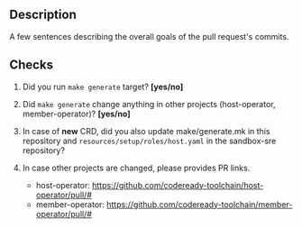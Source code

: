 ## Description
A few sentences describing the overall goals of the pull request's commits.

## Checks
1. Did you run `make generate` target? **[yes/no]**

2. Did `make generate` change anything in other projects (host-operator, member-operator)? **[yes/no]**

3. In case of **new** CRD, did you also update make/generate.mk in this repository and `resources/setup/roles/host.yaml` in the sandbox-sre repository?

4. In case other projects are changed, please provides PR links.
    - host-operator: https://github.com/codeready-toolchain/host-operator/pull/#
    - member-operator: https://github.com/codeready-toolchain/member-operator/pull/#
